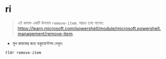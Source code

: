 # ri

> এই কমান্ড একটি উপনাম `remove-item`.
> আরও তথ্য পাবেন: <https://learn.microsoft.com/powershell/module/microsoft.powershell.management/remove-item>.

- মূল কমান্ডের জন্য ডকুমেন্টেশন দেখুন:

`tldr remove-item`
